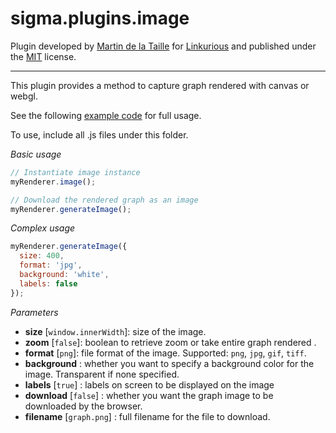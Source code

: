 sigma.plugins.image
=====================

Plugin developed by [Martin de la Taille](https://github.com/martindelataille) for [Linkurious](https://github.com/Linkurious) and published under the [MIT](LICENSE) license.

---

This plugin provides a method to capture graph rendered with canvas or webgl.

See the following [example code](../../examples/plugin-image.html) for full usage.

To use, include all .js files under this folder.

*Basic usage*

```js
// Instantiate image instance
myRenderer.image();

// Download the rendered graph as an image
myRenderer.generateImage();
```

*Complex usage*

```js
myRenderer.generateImage({
  size: 400,
  format: 'jpg',
  background: 'white',
  labels: false
});
```

*Parameters*

* **size** [`window.innerWidth`]: size of the image.
* **zoom** [`false`]: boolean to retrieve zoom or take entire graph rendered .
* **format** [`png`]: file format of the image. Supported: `png`, `jpg`, `gif`, `tiff`.
* **background** : whether you want to specify a background color for the image. Transparent if none specified.
* **labels** [`true`] : labels on screen to be displayed on the image
* **download** [`false`] : whether you want the graph image to be downloaded by the browser.
* **filename** [`graph.png`] : full filename for the file to download.
